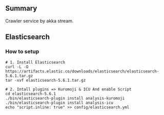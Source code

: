 ## Summary

Crawler service by akka stream.

## Elasticsearch

### How to setup

```
# 1. Install Elasticsearch
curl -L -O https://artifacts.elastic.co/downloads/elasticsearch/elasticsearch-5.6.1.tar.gz
tar -xvf elasticsearch-5.6.1.tar.gz

# 2. Intall plugins => Kuromoji & ICU And enable Script
cd elasticsearch-5.6.1
./bin/elasticsearch-plugin install analysis-kuromoji
./bin/elasticsearch-plugin install analysis-icu
echo "script.inline: true" >> config/elasticsearch.yml
```
